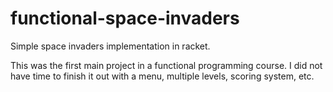 # functional-space-invaders
Simple space invaders implementation in racket.

This was the first main project in a functional programming course.
I did not have time to finish it out with a menu, multiple levels, scoring system, etc.
